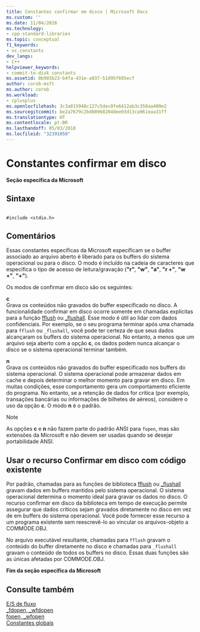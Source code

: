 ```yaml
---
title: Constantes confirmar em disco | Microsoft Docs
ms.custom: ''
ms.date: 11/04/2016
ms.technology:
- cpp-standard-libraries
ms.topic: conceptual
f1_keywords:
- vc.constants
dev_langs:
- C++
helpviewer_keywords:
- commit-to-disk constants
ms.assetid: 0b903b23-b4fa-431e-a937-51d95f695ecf
author: corob-msft
ms.author: corob
ms.workload:
- cplusplus
ms.openlocfilehash: 3c3a815948c127c5dec0fe6412ab3c358aa409e2
ms.sourcegitcommit: be2a7679c2bd80968204dee03d13ca961eaa31ff
ms.translationtype: HT
ms.contentlocale: pt-BR
ms.lasthandoff: 05/03/2018
ms.locfileid: "32391058"
---
```

# <a name="commit-to-disk-constants"></a>Constantes confirmar em disco
**Seção específica da Microsoft**  
  
## <a name="syntax"></a>Sintaxe  
  
```  
  
#include <stdio.h>  
```  
  
## <a name="remarks"></a>Comentários  
 Essas constantes específicas da Microsoft especificam se o buffer associado ao arquivo aberto é liberado para os buffers do sistema operacional ou para o disco. O modo é incluído na cadeia de caracteres que especifica o tipo de acesso de leitura/gravação (**"r"**, **"w"**, **"a"**, **"r +"**, **"w +"**, **"+"**).  
  
 Os modos de confirmar em disco são os seguintes:  
  
 **c**  
 Grava os conteúdos não gravados do buffer especificado no disco. A funcionalidade confirmar em disco ocorre somente em chamadas explícitas para a função [fflush](../c-runtime-library/reference/fflush.md) ou [_flushall](../c-runtime-library/reference/flushall.md). Esse modo é útil ao lidar com dados confidenciais. Por exemplo, se o seu programa terminar após uma chamada para `fflush` ou `_flushall`, você pode ter certeza de que seus dados alcançaram os buffers do sistema operacional. No entanto, a menos que um arquivo seja aberto com a opção **c**, os dados podem nunca alcançar o disco se o sistema operacional terminar também.  
  
 **n**  
 Grava os conteúdos não gravados do buffer especificado nos buffers do sistema operacional. O sistema operacional pode armazenar dados em cache e depois determinar o melhor momento para gravar em disco. Em muitas condições, esse comportamento gera um comportamento eficiente do programa. No entanto, se a retenção de dados for crítica (por exemplo, transações bancárias ou informações de bilhetes de aéreos), considere o uso da opção **c**. O modo **n** é o padrão.  
  
> [!NOTE]
>  As opções **c** e **n** não fazem parte do padrão ANSI para `fopen`, mas são extensões da Microsoft e não devem ser usadas quando se desejar portabilidade ANSI.  
  
## <a name="using-the-commit-to-disk-feature-with-existing-code"></a>Usar o recurso Confirmar em disco com código existente  
 Por padrão, chamadas para as funções de biblioteca [fflush](../c-runtime-library/reference/fflush.md) ou [_flushall](../c-runtime-library/reference/flushall.md) gravam dados em buffers mantidos pelo sistema operacional. O sistema operacional determina o momento ideal para gravar os dados no disco. O recurso confirmar em disco da biblioteca em tempo de execução permite assegurar que dados críticos sejam gravados diretamente no disco em vez de em buffers do sistema operacional. Você pode fornecer esse recurso a um programa existente sem reescrevê-lo ao vincular os arquivos-objeto a COMMODE.OBJ.  
  
 No arquivo executável resultante, chamadas para `fflush` gravam o conteúdo do buffer diretamente no disco e chamadas para `_flushall` gravam o conteúdo de todos os buffers no disco. Essas duas funções são as únicas afetadas por COMMODE.OBJ.  
  
 **Fim da seção específica da Microsoft**  
  
## <a name="see-also"></a>Consulte também  
 [E/S de fluxo](../c-runtime-library/stream-i-o.md)   
 [_fdopen, _wfdopen](../c-runtime-library/reference/fdopen-wfdopen.md)   
 [fopen, _wfopen](../c-runtime-library/reference/fopen-wfopen.md)   
 [Constantes globais](../c-runtime-library/global-constants.md)
